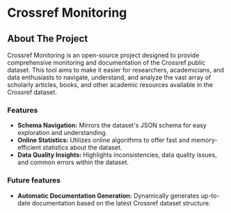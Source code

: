 # Crossref Monitoring

## About The Project

Crossref Monitoring is an open-source project designed to provide comprehensive monitoring and documentation of the Crossref public dataset. This tool aims to make it easier for researchers, academicians, and data enthusiasts to navigate, understand, and analyze the vast array of scholarly articles, books, and other academic resources available in the Crossref dataset.

### Features
- **Schema Navigation:** Mirrors the dataset's JSON schema for easy exploration and understanding.
- **Online Statistics:** Utilizes online algorithms to offer fast and memory-efficient statistics about the dataset.
- **Data Quality Insights:** Highlights inconsistencies, data quality issues, and common errors within the dataset.

### Future features
- **Automatic Documentation Generation:** Dynamically generates up-to-date documentation based on the latest Crossref dataset structure.
